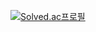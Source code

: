 [![Solved.ac프로필](http://mazassumnida.wtf/api/v2/generate_badge?boj=alsdn1360)](https://solved.ac/alsdn1360)
